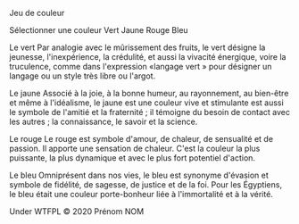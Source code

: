 Jeu de couleur

Sélectionner une couleur
Vert
Jaune
Rouge
Bleu

Le vert
Par analogie avec le mûrissement des fruits, le vert désigne la jeunesse, l'inexpérience, la crédulité, et aussi la vivacité énergique, voire la truculence, comme dans l'expression «langage vert » pour désigner un langage ou un style très libre ou l'argot.

Le jaune
Associé à la joie, à la bonne humeur, au rayonnement, au bien-être et même à l'idéalisme, le jaune est une couleur vive et stimulante est aussi le symbole de l'amitié et la fraternité ; il témoigne du besoin de contact avec les autres ;  la connaissance, le savoir et la science.

Le rouge
Le rouge est symbole d'amour, de chaleur, de sensualité et de passion. Il apporte une sensation de chaleur. C'est la couleur la plus puissante, la plus dynamique et avec le plus fort potentiel d'action.

Le bleu
Omniprésent dans nos vies, le bleu est synonyme d'évasion et symbole de fidélité, de sagesse, de justice et de la foi. Pour les Égyptiens, le bleu était une couleur porte-bonheur liée à l'immortalité et à la vérité.

Under WTFPL
© 2020 Prénom NOM